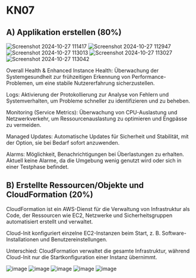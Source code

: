 # KN07

## A) Applikation erstellen (80%)

![Screenshot 2024-10-27 111417](https://github.com/user-attachments/assets/8d83ce2a-72f9-4689-a62f-002a4e287e0b)
![Screenshot 2024-10-27 112947](https://github.com/user-attachments/assets/06ae6503-5f92-4273-92bb-7f9dfbc433b9)
![Screenshot 2024-10-27 113013](https://github.com/user-attachments/assets/807073ab-4f7a-48e7-aba0-ff21a4b7353f)
![Screenshot 2024-10-27 113027](https://github.com/user-attachments/assets/5390bbf2-3d45-4a86-9194-c8f85a84523d)
![Screenshot 2024-10-27 113042](https://github.com/user-attachments/assets/441b51e2-f023-4287-95a1-243eab12d65f)


Overall Health & Enhanced Instance Health: Überwachung der Systemgesundheit zur frühzeitigen Erkennung von Performance-Problemen, um eine stabile Nutzererfahrung sicherzustellen.

Logs: Aktivierung der Protokollierung zur Analyse von Fehlern und Systemverhalten, um Probleme schneller zu identifizieren und zu beheben.

Monitoring (Service Metrics): Überwachung von CPU-Auslastung und Netzwerkverkehr, um Ressourcenauslastung zu optimieren und Engpässe zu vermeiden.

Managed Updates: Automatische Updates für Sicherheit und Stabilität, mit der Option, sie bei Bedarf sofort anzuwenden.

Alarms: Möglichkeit, Benachrichtigungen bei Überlastungen zu erhalten. Aktuell keine Alarme, da die Umgebung wenig genutzt wird oder sich in einer Testphase befindet.

## B) Erstellte Ressourcen/Objekte und CloudFormation (20%)

CloudFormation ist ein AWS-Dienst für die Verwaltung von Infrastruktur als Code, der Ressourcen wie EC2, Netzwerke und Sicherheitsgruppen automatisiert erstellt und verwaltet.

Cloud-Init konfiguriert einzelne EC2-Instanzen beim Start, z. B. Software-Installationen und Benutzereinstellungen.

Unterschied: CloudFormation verwaltet die gesamte Infrastruktur, während Cloud-Init nur die Startkonfiguration einer Instanz übernimmt.

![image](https://github.com/user-attachments/assets/462157c0-1752-4e59-b077-5ae318c925e3)
![image](https://github.com/user-attachments/assets/97cf7d29-09fe-40e7-8c37-60e07449a935)
![image](https://github.com/user-attachments/assets/38253150-44d7-40a2-b3ab-268e60e5046e)
![image](https://github.com/user-attachments/assets/d11a98ed-964a-4810-81bc-09144ede1794)
![image](https://github.com/user-attachments/assets/a03818e6-2247-4b53-8d53-b40bc6139395)

